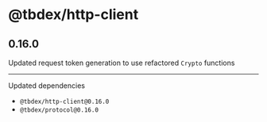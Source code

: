 # @tbdex/http-client

## 0.16.0
Updated request token generation to use refactored `Crypto` functions

---

Updated dependencies
- `@tbdex/http-client@0.16.0`
- `@tbdex/protocol@0.16.0`
